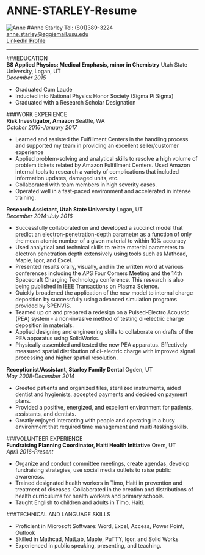 # ANNE-STARLEY-Resume
![Anne](https://media.licdn.com/mpr/mpr/shrinknp_200_200/AAEAAQAAAAAAAA1yAAAAJDM0ZDBkMDgxLWI5NGQtNDY3Yy1iZGIyLWViYjQ3NTc0NGZmNQ.jpg)
#Anne Starley
Tel: (801)389-3224   
anne.starley@aggiemail.usu.edu  
[LinkedIn Profile](www.linkedin.com/in/anne-starley-844066122 "Visit Anne Starley's LinkedIn Profile")

----------------------------------------------------------
###EDUCATION  
**BS Applied Physics: Medical Emphasis, minor in Chemistry** Utah State University, Logan, UT   
*December 2015*  

* Graduated Cum Laude
* Inducted into National Physics Honor Society (Sigma Pi Sigma)
* Graduated with a Research Scholar Designation  

###WORK EXPERIENCE  
**Risk Investigator, Amazon** Seattle, WA  
*October 2016-January 2017*  

* Learned and assisted the Fulfillment Centers in the handling process and supported my team in providing an excellent seller/customer experience  
* Applied problem-solving and analytical skills to resolve a high volume of problem tickets related by Amazon Fulfillment Centers. Used Amazon internal tools to research a variety of complications that included information updates, damaged units, etc.  
* Collaborated with team members in high severity cases.  
* Operated well in a fast-paced environment and accelerated in intense training. 

**Research Assistant, Utah State University** Logan, UT  
*December 2014-July 2016*  

* Successfully collaborated on and developed a succinct model that predict an electron-penetration-depth parameter as a function of only the mean atomic number of a given material to within 10% accuracy
 * Used analytical and technical skills to relate material parameters to electron penetration depth extensively using tools such as Mathcad, Maple, Igor, and Excel.
 * Presented results orally, visually, and in the written word at various conferences including the APS Four Corners Meeting and the 14th Spacecraft Charging Technology conference. This research is also being published in IEEE Transactions on Plasma Science.
 * Quickly broadened the application of the new model to internal charge deposition by successfully using advanced simulation programs provided by SPENVIS.
* Teamed up on and prepared a redesign on a Pulsed-Electro Acoustic (PEA) system - a non-invasive method of testing di-electric charge deposition in materials.
 * Applied designing and engineering skills to collaborate on drafts of the PEA apparatus using SolidWorks.
 * Physically assembled and tested the new PEA apparatus. Effectively measured spatial distribution of di-electric charge with improved signal processing and higher spatial resolution.
 

**Receptionist/Assistant, Starley Family Dental** Ogden, UT  
*May 2008-December 2014*  

* Greeted patients and organized files, sterilized instruments, aided dentist and hygienists, accepted payments and decided on payment plans.  
* Provided a positive, energized, and excellent environment for patients, assistants, and dentists. 
* Greatly enjoyed interacting with people and operating in a busy environment that required time management and multi-tasking skills.  

###VOLUNTEER EXPERIENCE  
**Fundraising Planning Coordinator, Haiti Health Initiative** Orem, UT  
*April 2016-Present*  

* Organize and conduct committee meetings, create agendas, develop fundraising strategies, use social media outlets to raise public awareness.  
* Trained designated health workers in Timo, Haiti in prevention and treatment of diseases. Collaborated in the creation and distributions of health curriculums for health workers and primary schools.  
* Taught English to children and adults in Timo, Haiti. 
 
###TECHNICAL AND LANGUAGE SKILLS
* Proficient in Microsoft Software: Word, Excel, Access, Power Point, Outlook
* Skilled in Mathcad, MatLab, Maple, PuTTY, Igor, and Solid Works
* Experienced in public speaking, presenting, and teaching.

